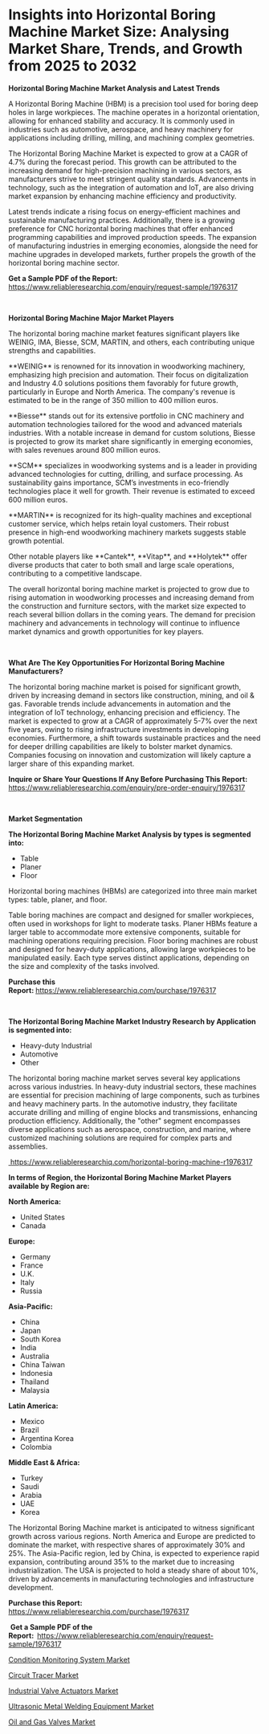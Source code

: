 <p><h1>Insights into Horizontal Boring Machine Market Size: Analysing Market Share, Trends, and Growth from 2025 to 2032</h1></p><p><strong>Horizontal Boring Machine Market Analysis and Latest Trends</strong></p>
<p><p>A Horizontal Boring Machine (HBM) is a precision tool used for boring deep holes in large workpieces. The machine operates in a horizontal orientation, allowing for enhanced stability and accuracy. It is commonly used in industries such as automotive, aerospace, and heavy machinery for applications including drilling, milling, and machining complex geometries.</p><p>The Horizontal Boring Machine Market is expected to grow at a CAGR of 4.7% during the forecast period. This growth can be attributed to the increasing demand for high-precision machining in various sectors, as manufacturers strive to meet stringent quality standards. Advancements in technology, such as the integration of automation and IoT, are also driving market expansion by enhancing machine efficiency and productivity.</p><p>Latest trends indicate a rising focus on energy-efficient machines and sustainable manufacturing practices. Additionally, there is a growing preference for CNC horizontal boring machines that offer enhanced programming capabilities and improved production speeds. The expansion of manufacturing industries in emerging economies, alongside the need for machine upgrades in developed markets, further propels the growth of the horizontal boring machine sector.</p></p>
<p><strong>Get a Sample PDF of the Report:&nbsp;</strong> <a href="https://www.reliableresearchiq.com/enquiry/request-sample/1976317?utm_campaign=103&utm_medium=2&utm_source=Github&utm_content=ia&utm_term=10042025&utm_id=horizontal-boring-machine">https://www.reliableresearchiq.com/enquiry/request-sample/1976317</a></p>
<p>&nbsp;</p>
<p><strong>Horizontal Boring Machine Major Market Players</strong></p>
<p><p>The horizontal boring machine market features significant players like WEINIG, IMA, Biesse, SCM, MARTIN, and others, each contributing unique strengths and capabilities.</p><p>**WEINIG** is renowned for its innovation in woodworking machinery, emphasizing high precision and automation. Their focus on digitalization and Industry 4.0 solutions positions them favorably for future growth, particularly in Europe and North America. The company's revenue is estimated to be in the range of 350 million to 400 million euros.</p><p>**Biesse** stands out for its extensive portfolio in CNC machinery and automation technologies tailored for the wood and advanced materials industries. With a notable increase in demand for custom solutions, Biesse is projected to grow its market share significantly in emerging economies, with sales revenues around 800 million euros.</p><p>**SCM** specializes in woodworking systems and is a leader in providing advanced technologies for cutting, drilling, and surface processing. As sustainability gains importance, SCM’s investments in eco-friendly technologies place it well for growth. Their revenue is estimated to exceed 600 million euros.</p><p>**MARTIN** is recognized for its high-quality machines and exceptional customer service, which helps retain loyal customers. Their robust presence in high-end woodworking machinery markets suggests stable growth potential.</p><p>Other notable players like **Cantek**, **Vitap**, and **Holytek** offer diverse products that cater to both small and large scale operations, contributing to a competitive landscape.</p><p>The overall horizontal boring machine market is projected to grow due to rising automation in woodworking processes and increasing demand from the construction and furniture sectors, with the market size expected to reach several billion dollars in the coming years. The demand for precision machinery and advancements in technology will continue to influence market dynamics and growth opportunities for key players.</p></p>
<p>&nbsp;</p>
<p><strong>What Are The Key Opportunities For Horizontal Boring Machine Manufacturers?</strong></p>
<p><p>The horizontal boring machine market is poised for significant growth, driven by increasing demand in sectors like construction, mining, and oil & gas. Favorable trends include advancements in automation and the integration of IoT technology, enhancing precision and efficiency. The market is expected to grow at a CAGR of approximately 5-7% over the next five years, owing to rising infrastructure investments in developing economies. Furthermore, a shift towards sustainable practices and the need for deeper drilling capabilities are likely to bolster market dynamics. Companies focusing on innovation and customization will likely capture a larger share of this expanding market.</p></p>
<p><strong>Inquire or Share Your Questions If Any Before Purchasing This Report:</strong> <a href="https://www.reliableresearchiq.com/enquiry/pre-order-enquiry/1976317?utm_campaign=103&utm_medium=2&utm_source=Github&utm_content=ia&utm_term=10042025&utm_id=horizontal-boring-machine">https://www.reliableresearchiq.com/enquiry/pre-order-enquiry/1976317</a></p>
<p>&nbsp;</p>
<p><strong>Market Segmentation</strong></p>
<p><strong>The Horizontal Boring Machine Market Analysis by types is segmented into:</strong></p>
<p><ul><li>Table</li><li>Planer</li><li>Floor</li></ul></p>
<p><p>Horizontal boring machines (HBMs) are categorized into three main market types: table, planer, and floor. </p><p>Table boring machines are compact and designed for smaller workpieces, often used in workshops for light to moderate tasks. Planer HBMs feature a larger table to accommodate more extensive components, suitable for machining operations requiring precision. Floor boring machines are robust and designed for heavy-duty applications, allowing large workpieces to be manipulated easily. Each type serves distinct applications, depending on the size and complexity of the tasks involved.</p></p>
<p><strong>Purchase this Report:&nbsp;</strong><a href="https://www.reliableresearchiq.com/purchase/1976317?utm_campaign=103&utm_medium=2&utm_source=Github&utm_content=ia&utm_term=10042025&utm_id=horizontal-boring-machine">https://www.reliableresearchiq.com/purchase/1976317</a></p>
<p>&nbsp;</p>
<p><strong>The Horizontal Boring Machine Market Industry Research by Application is segmented into:</strong></p>
<p><ul><li>Heavy-duty Industrial</li><li>Automotive</li><li>Other</li></ul></p>
<p><p>The horizontal boring machine market serves several key applications across various industries. In heavy-duty industrial sectors, these machines are essential for precision machining of large components, such as turbines and heavy machinery parts. In the automotive industry, they facilitate accurate drilling and milling of engine blocks and transmissions, enhancing production efficiency. Additionally, the "other" segment encompasses diverse applications such as aerospace, construction, and marine, where customized machining solutions are required for complex parts and assemblies.</p></p>
<p><a href="https://www.reliableresearchiq.com/horizontal-boring-machine-r1976317?utm_campaign=103&utm_medium=2&utm_source=Github&utm_content=ia&utm_term=10042025&utm_id=horizontal-boring-machine">&nbsp;https://www.reliableresearchiq.com/horizontal-boring-machine-r1976317</a></p>
<p><strong>In terms of Region, the Horizontal Boring Machine Market Players available by Region are:</strong></p>
<p>
    <p> <strong> North America: </strong>
        <ul>
            <li>United States</li>
            <li>Canada</li>
        </ul>
        </p> 
    <p> <strong> Europe: </strong>
        <ul>
            <li>Germany</li>
            <li>France</li>
            <li>U.K.</li>
            <li>Italy</li>
            <li>Russia</li>
        </ul>
        </p> 
    <p> <strong> Asia-Pacific: </strong>
        <ul>
            <li>China</li>
            <li>Japan</li>
            <li>South Korea</li>
            <li>India</li>
            <li>Australia</li>
            <li>China Taiwan</li>
            <li>Indonesia</li>
            <li>Thailand</li>
            <li>Malaysia</li>
        </ul>
        </p> 
    <p> <strong> Latin America: </strong>
        <ul>
            <li>Mexico</li>
            <li>Brazil</li>
            <li>Argentina Korea</li>
            <li>Colombia</li>
        </ul>
        </p> 
    <p> <strong> Middle East & Africa: </strong>
        <ul>
            <li>Turkey</li>
            <li>Saudi</li>
            <li>Arabia</li>
            <li>UAE</li>
            <li>Korea</li>
        </ul>
    </p>
    </p>
<p><p>The Horizontal Boring Machine market is anticipated to witness significant growth across various regions. North America and Europe are predicted to dominate the market, with respective shares of approximately 30% and 25%. The Asia-Pacific region, led by China, is expected to experience rapid expansion, contributing around 35% to the market due to increasing industrialization. The USA is projected to hold a steady share of about 10%, driven by advancements in manufacturing technologies and infrastructure development.</p></p>
<p><strong>Purchase this Report: </strong><a href="https://www.reliableresearchiq.com/purchase/1976317?utm_campaign=103&utm_medium=2&utm_source=Github&utm_content=ia&utm_term=10042025&utm_id=horizontal-boring-machine">https://www.reliableresearchiq.com/purchase/1976317</a></p>
<p>&nbsp;<strong>Get a Sample PDF of the Report:&nbsp;&nbsp;</strong><a href="https://www.reliableresearchiq.com/enquiry/request-sample/1976317?utm_campaign=103&utm_medium=2&utm_source=Github&utm_content=ia&utm_term=10042025&utm_id=horizontal-boring-machine">https://www.reliableresearchiq.com/enquiry/request-sample/1976317</a></p>
<p><strong></strong></p>
<p><p><a href="https://github.com/omduthkevork/Market-Research-Report-List-1/blob/main/condition-monitoring-system-market.md?utm_campaign=103&utm_medium=2&utm_source=Github&utm_content=ia&utm_term=10042025&utm_id=horizontal-boring-machine">Condition Monitoring System Market</a></p><p><a href="https://github.com/mafuzakirju/Market-Research-Report-List-1/blob/main/circuit-tracer-market.md?utm_campaign=103&utm_medium=2&utm_source=Github&utm_content=ia&utm_term=10042025&utm_id=horizontal-boring-machine">Circuit Tracer Market</a></p><p><a href="https://github.com/cherrivacius/Market-Research-Report-List-1/blob/main/industrial-valve-actuators-market.md?utm_campaign=103&utm_medium=2&utm_source=Github&utm_content=ia&utm_term=10042025&utm_id=horizontal-boring-machine">Industrial Valve Actuators Market</a></p><p><a href="https://github.com/akramisabtu/Market-Research-Report-List-1/blob/main/ultrasonic-metal-welding-equipment-market.md?utm_campaign=103&utm_medium=2&utm_source=Github&utm_content=ia&utm_term=10042025&utm_id=horizontal-boring-machine">Ultrasonic Metal Welding Equipment Market</a></p><p><a href="https://github.com/Mayankdeswa/Market-Research-Report-List-1/blob/main/oil-and-gas-valves-market.md?utm_campaign=103&utm_medium=2&utm_source=Github&utm_content=ia&utm_term=10042025&utm_id=horizontal-boring-machine">Oil and Gas Valves Market</a></p></p>